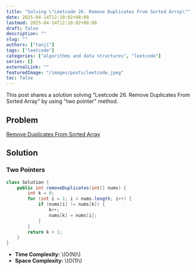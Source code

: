 ```yaml
---
title: "Solving \"Leetcode 26. Remove Duplicates From Sorted Array\""
date: 2025-04-14T12:10:02+08:00
lastmod: 2025-04-14T12:10:02+08:00
draft: false
description: ""
slug: ""
authors: ["tanji"]
tags: ["leetcode"]
categories: ["algorithms and data structures", "leetcode"]
series: []
externalLink: ""
featuredImage: "/images/posts/leetcode.jpeg"
toc: false
---
```


This post shares a solution solving "Leetcode 26. Remove Duplicates From Sorted Array" by using "two pointer" method.

## Problem
[Remove Duplicates From Sorted Array](https://leetcode.com/problems/remove-duplicates-from-sorted-array/)

## Solution
### Two Pointers
```java
class Solution {
    public int removeDuplicates(int[] nums) {
        int k = 0;
        for (int i = 1; i < nums.length; i++) {
            if (nums[i] != nums[k]) {
                k++;
                nums[k] = nums[i];
            }
        }
        return k + 1;
    }
}
```
* **Time Complexity:** \\(O(N)\\)
* **Space Complexity:** \\(O(1)\\)
